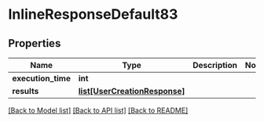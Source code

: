 # InlineResponseDefault83

## Properties
Name | Type | Description | Notes
------------ | ------------- | ------------- | -------------
**execution_time** | **int** |  | 
**results** | [**list[UserCreationResponse]**](UserCreationResponse.md) |  | 

[[Back to Model list]](../README.md#documentation-for-models) [[Back to API list]](../README.md#documentation-for-api-endpoints) [[Back to README]](../README.md)

